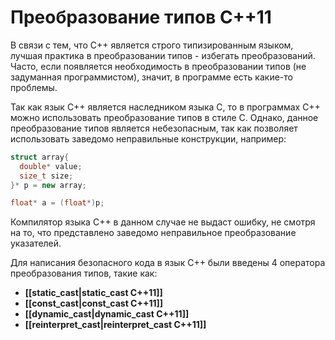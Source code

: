 # Преобразование типов C++11 #

В связи с тем, что С++ является строго типизированным языком, лучшая практика в преобразовании типов - избегать преобразований. Часто, если появляется необходимость в преобразовании типов (не задуманная программистом), значит, в программе есть какие-то проблемы.

Так как язык С++ является наследником языка С, то в программах С++ можно использовать преобразование типов в стиле С. Однако, данное преобразование типов является небезопасным, так как позволяет использовать заведомо неправильные конструкции, например:

```c++
struct array{
  double* value;
  size_t size;
}* p = new array;

float* a = (float*)p;
```

Компилятор языка С++ в данном случае не выдаст ошибку, не смотря на то, что представлено заведомо неправильное преобразование указателей.

Для написания безопасного кода в язык С++ были введены 4 оператора преобразования типов, такие как:
* **[[static_cast|static_cast C++11]]**
* **[[const_cast|const_cast C++11]]**
* **[[dynamic_cast|dynamic_cast C++11]]**
* **[[reinterpret_cast|reinterpret_cast C++11]]**
